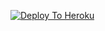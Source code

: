 [![Deploy To Heroku](https://www.herokucdn.com/deploy/button.svg)](https://heroku.com/deploy?template=https://github.com/Rahulsinghcreator/musicmashup)
